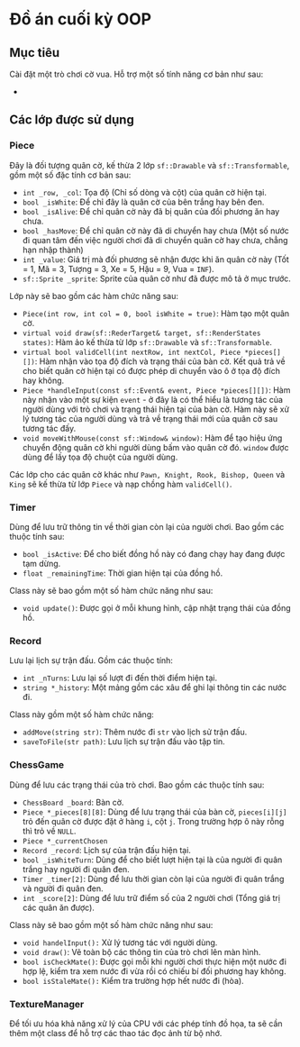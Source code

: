 # Đồ án cuối kỳ OOP

## Mục tiêu

Cài đặt một trò chơi cờ vua. Hỗ trợ một số tính năng cơ bản như sau:

- 

## Các lớp được sử dụng

### Piece

Đây là đối tượng quân cờ, kế thừa 2 lớp `sf::Drawable` và `sf::Transformable`, gồm một số đặc tính cơ bản sau:

- `int _row, _col`: Tọa độ (Chỉ số dòng và cột) của quân cờ hiện tại.
- `bool _isWhite`: Để chỉ đây là quân cờ của bên trắng hay bên đen.
- `bool _isAlive`: Để chỉ quân cờ này đã bị quân của đối phương ăn hay chưa.
- `bool _hasMove`: Để chỉ quân cờ này đã di chuyển hay chưa (Một số nước đi quan tâm đến việc người chơi đã di chuyển quân cờ hay chưa, chẳng hạn nhập thành)
- `int _value`: Giá trị mà đối phương sẽ nhận được khi ăn quân cờ này (Tốt = 1, Mã = 3, Tượng = 3, Xe = 5, Hậu = 9, Vua = `INF`).
- `sf::Sprite _sprite`: Sprite của quân cờ như đã được mô tả ở mục trước.

Lớp này sẽ bao gồm các hàm chức năng sau:

- `Piece(int row, int col = 0, bool isWhite = true)`: Hàm tạo một quân cờ.
- `virtual void draw(sf::RederTarget& target, sf::RenderStates states)`: Hàm ảo kế thừa từ lớp `sf::Drawable` và `sf::Transformable`.
- `virtual bool validCell(int nextRow, int nextCol, Piece *pieces[][])`: Hàm nhận vào tọa độ đích và trạng thái của bàn cờ. Kết quả trả về cho biết quân cờ hiện tại có được phép di chuyển vào ô ở tọa độ đích hay không.
- `Piece *handleInput(const sf::Event& event, Piece *pieces[][])`: Hàm này nhận vào một sự kiện `event` - ở đây là có thể hiểu là tương tác của người dùng với trò chơi và trạng thái hiện tại của bàn cờ. Hàm này sẽ xử lý tương tác của người dùng và trả về trạng thái mới của quân cờ sau tương tác đấy.
- `void moveWithMouse(const sf::Window& window)`: Hàm để tạo hiệu ứng chuyển động quân cờ khi người dùng bấm vào quân cờ đó. `window` được dùng để lấy tọa độ chuột của người dùng.

Các lớp cho các quân cờ khác như `Pawn, Knight, Rook, Bishop, Queen` và `King` sẽ kế thừa từ lớp `Piece` và nạp chồng hàm `validCell()`.

### Timer

Dùng để lưu trữ thông tin về thời gian còn lại của người chơi. Bao gồm các thuộc tính sau:

- `bool _isActive`: Để cho biết đồng hồ này có đang chạy hay đang được tạm dừng.
- `float _remainingTime`: Thời gian hiện tại của đồng hồ.

Class này sẽ bao gồm một số hàm chức năng như sau:

- `void update()`: Được gọi ở mỗi khung hình, cập nhật trạng thái của đồng hồ.

### Record

Lưu lại lịch sự trận đấu. Gồm các thuộc tính:

- `int _nTurns`: Lưu lại số lượt đi đến thời điểm hiện tại.
- `string *_history`: Một mảng gồm các xâu để ghi lại thông tin các nước đi.

Class này gồm một số hàm chức năng:

- `addMove(string str)`: Thêm nước đi `str` vào lịch sử trận đấu.
- `saveToFile(str path)`: Lưu lịch sự trận đấu vào tập tin.

### ChessGame

Dùng để lưu các trạng thái của trò chơi. Bao gồm các thuộc tính sau:

- `ChessBoard _board`: Bàn cờ.
- `Piece *_pieces[8][8]`: Dùng để lưu trạng thái của bàn cờ, `pieces[i][j]` trỏ đến quân cờ được đặt ở hàng `i`, cột `j`. Trong trường hợp ô này rỗng thì trỏ về `NULL`.
- `Piece *_currentChosen`
- `Record _record`: Lịch sự của trận đấu hiện tại.
- `bool _isWhiteTurn`: Dùng để cho biết lượt hiện tại là của người đi quân trắng hay người đi quân đen.
- `Timer _timer[2]`: Dùng để lưu thời gian còn lại của người đi quân trắng và người đi quân đen.
- `int _score[2]`: Dùng để lưu trữ điểm số của 2 người chơi (Tổng giá trị các quân ăn được).

Class này sẽ bao gồm một số hàm chức năng như sau:

- `void handelInput():` Xử lý tương tác với người dùng.
- `void draw()`: Vẽ toàn bộ các thông tin của trò chơi lên màn hình.
- `bool isCheckMate()`: Được gọi mỗi khi người chơi thực hiện một nước đi hợp lệ, kiểm tra xem nước đi vừa rồi có chiếu bí đối phương hay không.
- `bool isStaleMate():` Kiểm tra trường hợp hết nước đi (hòa).

### TextureManager

Để tối ưu hóa khả năng xử lý của CPU với các phép tính đồ họa, ta sẽ cần thêm một class để hỗ trợ các thao tác đọc ảnh từ bộ nhớ.
